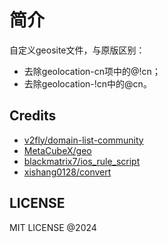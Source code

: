 # 简介

自定义geosite文件，与原版区别：
  - 去除geolocation-cn项中的@!cn；
  - 去除geolocation-!cn中的@cn。

## Credits

- [v2fly/domain-list-community](https://github.com/v2fly/domain-list-community)
- [MetaCubeX/geo](https://github.com/MetaCubeX/geo)
- [blackmatrix7/ios_rule_script](https://github.com/blackmatrix7/ios_rule_script)
- [xishang0128/convert](https://github.com/xishang0128/convert)

## LICENSE

MIT LICENSE @2024
